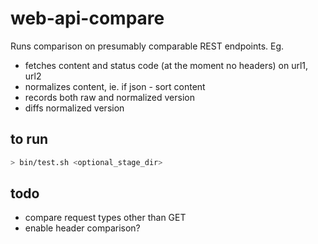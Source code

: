web-api-compare
===============
Runs comparison on presumably comparable REST endpoints. Eg.
* fetches content and status code (at the moment no headers) on url1, url2
* normalizes content, ie. if json - sort content
* records both raw and normalized version
* diffs normalized version

to run
------
```bash
> bin/test.sh <optional_stage_dir>
```

todo
----
* compare request types other than GET
* enable header comparison?
